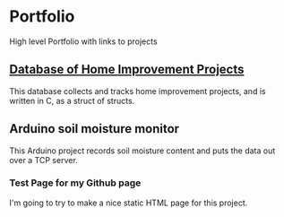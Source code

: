 # Portfolio
High level Portfolio with links to projects

##  [Database of Home Improvement Projects](https://paulskelly.github.io/hello-git/)
This database collects and tracks home improvement projects, and is written in C, as a struct of structs.

## Arduino soil moisture monitor
This Arduino project records soil moisture content and puts the data out over a TCP server.

### Test Page for my Github page
I'm going to try to make a nice static HTML page for this project. 
